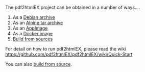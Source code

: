 The pdf2htmlEX project can be obtained in a number of ways....

1. As a [Debian archive](Download-Debian-Archive)
2. As an [Alpine tar archive](Download-Alpine-Tar-Archive)
3. As an [AppImage](Download-AppImage)
4. As a [Docker image](Download-Docker-Image)
5. [Build from sources](Building)

For detail on how to run pdf2htmlEX, please read the wiki https://github.com/pdf2htmlEX/pdf2htmlEX/wiki/Quick-Start

You can also [build from source](https://github.com/pdf2htmlEX/pdf2htmlEX/wiki/Building).
